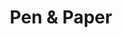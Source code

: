 ---
title: Pen & Paper
layout: veranstaltung
studiengang: Kurs im Modul <a href="https://www.medieninformatik.th-koeln.de/study/bachelor/moduls/ba_einfhrungindiemedieninformatik/">Einführung in die Medieninformatik</a> im Studiengang <a href="https://www.medieninformatik.th-koeln.de/study/bachelor/">Medieninformatik Bachelor</a>
weitere-infos: 1. Fachsemester
angeboten-im: jeweils im Wintersemester
website: https://cnoss.github.io/pen-and-paper/
published: true
tags: Visual Thinking, Sketchnotes, UIsketching, sketching, medieninformatik
---